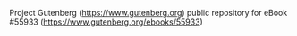 Project Gutenberg (https://www.gutenberg.org) public repository for
eBook #55933 (https://www.gutenberg.org/ebooks/55933)
